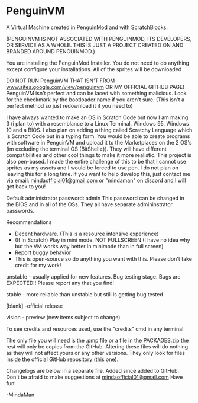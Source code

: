 # PenguinVM
A Virtual Machine created in PenguinMod and with ScratchBlocks. 

(PENGUINVM IS NOT ASSOCIATED WITH PENGUINMOD, ITS DEVELOPERS, OR SERVICE AS A WHOLE.
THIS IS JUST A PROJECT CREATED ON AND BRANDED AROUND PENGUINMOD.)

You are installing the PenguinMod Installer. You do not need to do anything except
configure your installations. All of the sprites will be downloaded

DO NOT RUN PenguinVM THAT ISN'T FROM www.sites.google.com/view/penguinvm OR MY
OFFICIAL GITHUB PAGE! PenguinVM isn't perfect and can be laced with something
malicious. Look for the checkmark by the bootloader name if you aren't sure. 
(This isn't a perfect method so just redownload it if you need to)

I have always wanted to make an OS in Scratch Code but now I am making 3 
(i plan to) with a resemblance to a Linux Terminal, Windows 95, Windows 10 and a 
BIOS. I also plan on adding a thing called Scratchy Language which is Scratch Code
but in a typing form. You would be able to create programs with software in 
PenguinVM and upload it to the Marketplaces on the 2 OS's (im excluding the
terminal OS (BitShell≥)). They will have different compatibilities and other 
cool things to make it more realistic. This project is also pen-based. I made the
entire challenge of this to be that I cannot use sprites as my assets and I would
be forced to use pen. I do not plan on leaving this for a long time. If you want
to help develop this, just contact me via email: mindaofficial01@gmail.com or
"mindaman" on discord and I will get back to you! 

Default administrator password: admin
This password can be changed in the BIOS and in all of the OSs.
They all have separate admininstrator passwords.

Recommendations

- Decent hardware. (This is a resource intensive experience)
- (If in Scratch) Play in mini mode. NOT FULLSCREEN (I have no idea why but the
VM works way better in minimode than in full screen)
- Report buggy behavior
- This is open-source so do anything you want with this. Please don't take
credit for my work!

unstable - usually applied for new features. Bug testing stage. Bugs are 
EXPECTED!! Please report any that you find!

stable - more reliable than unstable but still is getting bug tested

[blank] -official release

vision - preview (new items subject to change)

To see credits and resources used, use the "credits" cmd in any terminal

The only file you will need is the .pmp file or a file in the PACKAGES.zip the 
rest will only be copies from the GitHub. Altering these files will do nothing
as they will not affect yours or any other versions. They only look for files
inside the official GitHub repository (this one).

Changelogs are below in a separate file. Added since added to GitHub.
Don't be afraid to make suggestions at mindaofficial01@gmail.com
Have fun!

-MindaMan
